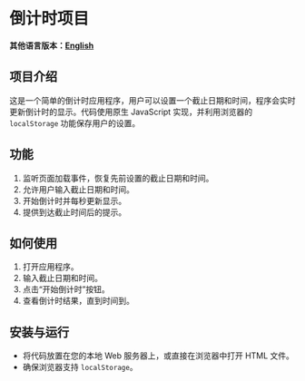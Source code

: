 # 倒计时项目

**其他语言版本：[English](README.md)**

## 项目介绍

这是一个简单的倒计时应用程序，用户可以设置一个截止日期和时间，程序会实时更新倒计时的显示。代码使用原生 JavaScript 实现，并利用浏览器的 `localStorage` 功能保存用户的设置。

## 功能

1. 监听页面加载事件，恢复先前设置的截止日期和时间。
2. 允许用户输入截止日期和时间。
3. 开始倒计时并每秒更新显示。
4. 提供到达截止时间后的提示。

## 如何使用

1. 打开应用程序。
2. 输入截止日期和时间。
3. 点击“开始倒计时”按钮。
4. 查看倒计时结果，直到时间到。

## 安装与运行

- 将代码放置在您的本地 Web 服务器上，或直接在浏览器中打开 HTML 文件。
- 确保浏览器支持 `localStorage`。
